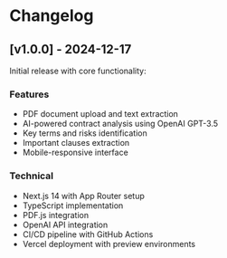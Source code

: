 # Changelog

## [v1.0.0] - 2024-12-17

Initial release with core functionality:

### Features
- PDF document upload and text extraction
- AI-powered contract analysis using OpenAI GPT-3.5
- Key terms and risks identification
- Important clauses extraction
- Mobile-responsive interface

### Technical
- Next.js 14 with App Router setup
- TypeScript implementation
- PDF.js integration
- OpenAI API integration
- CI/CD pipeline with GitHub Actions
- Vercel deployment with preview environments